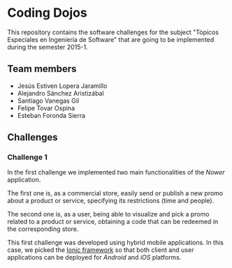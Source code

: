 # Coding Dojos

This repository contains the software challenges for the subject "Tópicos Especiales en Ingeniería de Software" that are going to be implemented during the semester 2015-1.

## Team members
- Jesús Estiven Lopera Jaramillo
- Alejandro Sánchez Aristizábal
- Santiago Vanegas Gil
- Felipe Tovar Ospina
- Esteban Foronda Sierra

## Challenges
### Challenge 1
In the first challenge we implemented two main functionalities of the *Nower* application.

The first one is, as a commercial store, easily send or publish a new promo about a product or service, specifying its restrictions (time and people).

The second one is, as a user, being able to visualize and pick a promo related to a product or service, obtaining a code that can be redeemed in the corresponding store.

This first challenge was developed using hybrid mobile applications. In this case, we picked the [Ionic framework] so that both client and user applications can be deployed for *Android* and *iOS* platforms.

[Ionic framework]:http://ionicframework.com/
